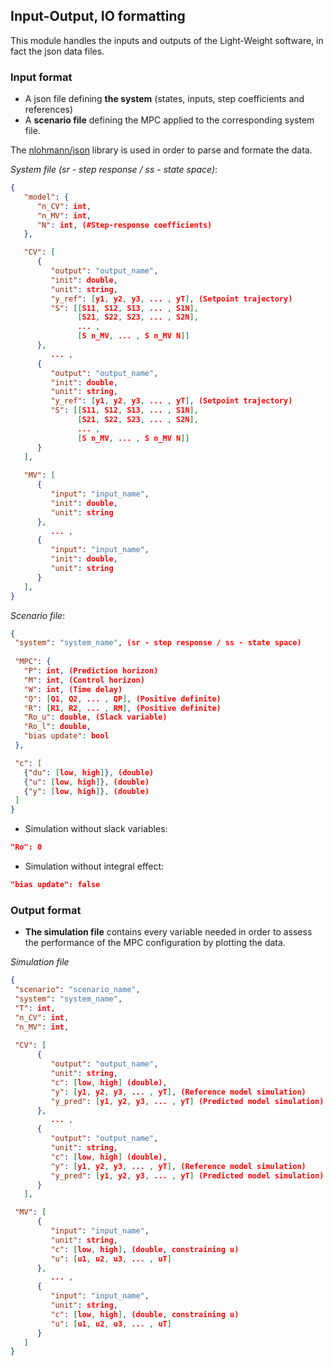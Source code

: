 
## Input-Output, IO formatting

This module handles the inputs and outputs of the Light-Weight software, in fact the json data files. 

### Input format
- A json file defining **the system** (states, inputs, step coefficients and references)
- A **scenario file** defining the MPC applied to the corresponding system file. 

The [nlohmann/json](https://json.nlohmann.me/api/basic_json/) library is used in order to parse and formate the data. 
  
*System file (sr - step response / ss - state space)*:
```json
{
   "model": {
      "n_CV": int,
      "n_MV": int,
      "N": int, (#Step-response coefficients)
   },

   "CV": [
      { 
         "output": "output_name",
         "init": double,
         "unit": string,
         "y_ref": [y1, y2, y3, ... , yT], (Setpoint trajectory)
         "S": [[S11, S12, S13, ... , S1N],
               [S21, S22, S23, ... , S2N], 
               ... , 
               [S n_MV, ... , S n_MV N]]
      }, 
         ... ,
      { 
         "output": "output_name",
         "init": double,
         "unit": string,
         "y_ref": [y1, y2, y3, ... , yT], (Setpoint trajectory)
         "S": [[S11, S12, S13, ... , S1N],
               [S21, S22, S23, ... , S2N], 
               ... , 
               [S n_MV, ... , S n_MV N]]
      }
   ],
   
   "MV": [
      {
         "input": "input_name", 
         "init": double,
         "unit": string
      },
         ... , 
      {
         "input": "input_name",
         "init": double,
         "unit": string
      } 
   ],                         
}
```

*Scenario file*:
```json  
{
 "system": "system_name", (sr - step response / ss - state space)
 
 "MPC": {
   "P": int, (Prediction horizon)
   "M": int, (Control horizon)
   "W": int, (Time delay)
   "Q": [Q1, Q2, ... , QP], (Positive definite)
   "R": [R1, R2, ... , RM], (Positive definite)
   "Ro_u": double, (Slack variable)
   "Ro_l": double,
   "bias update": bool
 },

 "c": [
   {"du": [low, high]}, (double)
   {"u": [low, high]}, (double)
   {"y": [low, high]}, (double)
 ]
}
``` 

- Simulation without slack variables: 
```json
"Ro": 0
```
- Simulation without integral effect:
```json
"bias update": false 
```

### Output format

- **The simulation file** contains every variable needed in order to assess the performance of the MPC configuration by plotting the data. 

*Simulation file*
```json  
{
 "scenario": "scenario_name", 
 "system": "system_name",
 "T": int,
 "n_CV": int,
 "n_MV": int, 
 
 "CV": [ 
      {  
         "output": "output_name",
         "unit": string, 
         "c": [low, high] (double),
         "y": [y1, y2, y3, ... , yT], (Reference model simulation)
         "y_pred": [y1, y2, y3, ... , yT] (Predicted model simulation)
      }, 
         ... , 
      { 
         "output": "output_name",
         "unit": string, 
         "c": [low, high] (double),
         "y": [y1, y2, y3, ... , yT], (Reference model simulation)
         "y_pred": [y1, y2, y3, ... , yT] (Predicted model simulation)
      }
   ],

 "MV": [ 
      {
         "input": "input_name",
         "unit": string, 
         "c": [low, high], (double, constraining u)
         "u": [u1, u2, u3, ... , uT] 
      }, 
         ... , 
      { 
         "input": "input_name",
         "unit": string, 
         "c": [low, high], (double, constraining u)
         "u": [u1, u2, u3, ... , uT] 
      }
   ]
}
``` 